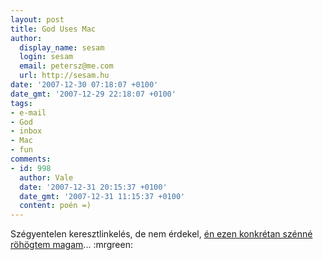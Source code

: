 ```yaml
---
layout: post
title: God Uses Mac
author:
  display_name: sesam
  login: sesam
  email: petersz@me.com
  url: http://sesam.hu
date: '2007-12-30 07:18:07 +0100'
date_gmt: '2007-12-29 22:18:07 +0100'
tags:
- e-mail
- God
- inbox
- Mac
- fun
comments:
- id: 998
  author: Vale
  date: '2007-12-31 20:15:37 +0100'
  date_gmt: '2007-12-31 11:15:37 +0100'
  content: poén =)
---
```


Szégyentelen keresztlinkelés, de nem érdekel, [én ezen konkrétan szénné röhögtem magam](http://yummie.hu/archives/2007/12/28/isten-beerkezett-levelek-mappaja)... :mrgreen:
